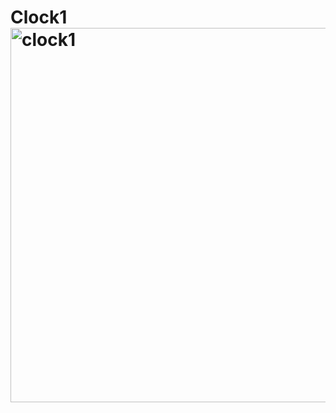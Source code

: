 # Clock1<img width="599" alt="clock1" src="https://user-images.githubusercontent.com/96592956/170056117-5120d64a-2520-4fd5-89d3-88e7d40e30fc.png">
